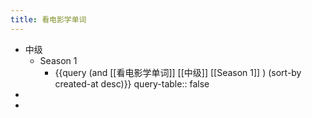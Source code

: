 ```yaml
---
title: 看电影学单词
---
```


- 中级
	- Season 1
		- {{query (and [[看电影学单词]] [[中级]] [[Season 1]] ) (sort-by created-at desc)}}
		  query-table:: false
-
-
